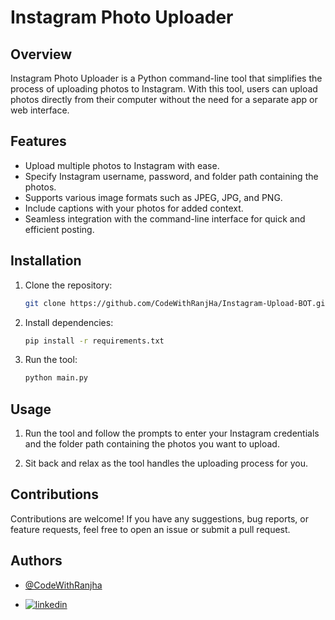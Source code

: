# Instagram Photo Uploader



## Overview

Instagram Photo Uploader is a Python command-line tool that simplifies the process of uploading photos to Instagram. With this tool, users can upload photos directly from their computer without the need for a separate app or web interface.

## Features

- Upload multiple photos to Instagram with ease.
- Specify Instagram username, password, and folder path containing the photos.
- Supports various image formats such as JPEG, JPG, and PNG.
- Include captions with your photos for added context.
- Seamless integration with the command-line interface for quick and efficient posting.

## Installation

1. Clone the repository:

    ```bash
    git clone https://github.com/CodeWithRanjHa/Instagram-Upload-BOT.git
    ```

2. Install dependencies:

    ```bash
    pip install -r requirements.txt
    ```

3. Run the tool:

    ```bash
    python main.py
    ```

## Usage

1. Run the tool and follow the prompts to enter your Instagram credentials and the folder path containing the photos you want to upload.

2. Sit back and relax as the tool handles the uploading process for you.

## Contributions

Contributions are welcome! If you have any suggestions, bug reports, or feature requests, feel free to open an issue or submit a pull request.
## Authors

- [@CodeWithRanjha](https://github.com/CodeWithRanjHa)

- [![linkedin](https://img.shields.io/badge/linkedin-0A66C2?style=for-the-badge&logo=linkedin&logoColor=white)](https://www.linkedin.com/in/wasim-nawaz/)



